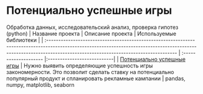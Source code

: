 # Потенциально успешные игры
Обработка данных, исследовательский анализ, проверка гипотез (python)
| Название проекта                                                                                | Описание проекта           | Используемые библиотеки                     |
| :----------------------------------------------------------------------------------------------------------------------------------------------------------------------------------------------------------------- |  :-------------------- |:---------------------------|
| [Потенциально успешные игры](https://github.com/antonovpage/analysis_of_business_indicators/blob/main/analysis_of_business_indicators "[Потенциально успешные игры") | Нужно выявить определяющие успешность игры закономерности. Это позволит сделать ставку на потенциально популярный продукт и спланировать рекламные кампании | pandas, numpy, matplotlib, seaborn

